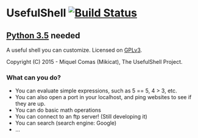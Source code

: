 # UsefulShell  [![Build Status](https://travis-ci.org/Worldev/UsefulShell.svg)](https://travis-ci.org/Worldev/UsefulShell)
## [Python 3.5](https://python.org/downloads/) needed
A useful shell you can customize.
Licensed on [GPLv3](LICENSE). 

Copyright (C) 2015 - Miquel Comas (Mikicat), The UsefulShell Project.

### What can you do?
* You can evaluate simple expressions, such as 5 == 5, 4 > 3, etc.
* You can also open a port in your localhost, and ping websites to see if they are up.
* You can do basic math operations
* You can connect to an ftp server! (Still developing it)
* You can search (search engine: Google)
* ...
